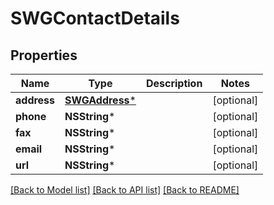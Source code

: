 # SWGContactDetails

## Properties
Name | Type | Description | Notes
------------ | ------------- | ------------- | -------------
**address** | [**SWGAddress***](SWGAddress.md) |  | [optional] 
**phone** | **NSString*** |  | [optional] 
**fax** | **NSString*** |  | [optional] 
**email** | **NSString*** |  | [optional] 
**url** | **NSString*** |  | [optional] 

[[Back to Model list]](../README.md#documentation-for-models) [[Back to API list]](../README.md#documentation-for-api-endpoints) [[Back to README]](../README.md)


